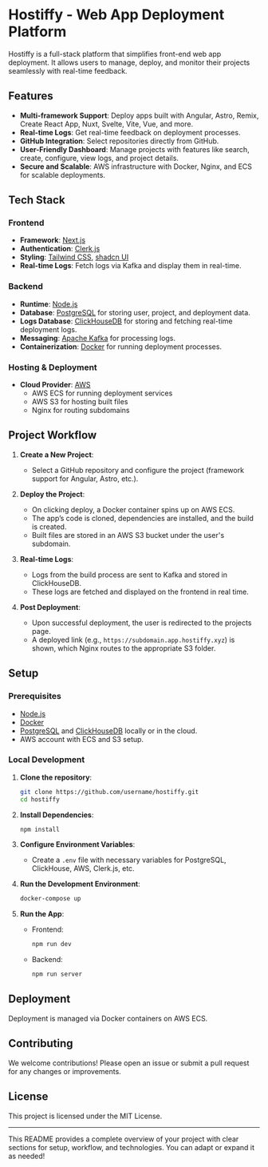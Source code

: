 # Hostiffy - Web App Deployment Platform

Hostiffy is a full-stack platform that simplifies front-end web app deployment. It allows users to manage, deploy, and monitor their projects seamlessly with real-time feedback.

## Features

- **Multi-framework Support**: Deploy apps built with Angular, Astro, Remix, Create React App, Nuxt, Svelte, Vite, Vue, and more.
- **Real-time Logs**: Get real-time feedback on deployment processes.
- **GitHub Integration**: Select repositories directly from GitHub.
- **User-Friendly Dashboard**: Manage projects with features like search, create, configure, view logs, and project details.
- **Secure and Scalable**: AWS infrastructure with Docker, Nginx, and ECS for scalable deployments.

## Tech Stack

### Frontend
- **Framework**: [Next.js](https://nextjs.org)
- **Authentication**: [Clerk.js](https://clerk.dev)
- **Styling**: [Tailwind CSS](https://tailwindcss.com), [shadcn UI](https://shadcn.dev)
- **Real-time Logs**: Fetch logs via Kafka and display them in real-time.

### Backend
- **Runtime**: [Node.js](https://nodejs.org)
- **Database**: [PostgreSQL](https://www.postgresql.org) for storing user, project, and deployment data.
- **Logs Database**: [ClickHouseDB](https://clickhouse.com) for storing and fetching real-time deployment logs.
- **Messaging**: [Apache Kafka](https://kafka.apache.org) for processing logs.
- **Containerization**: [Docker](https://www.docker.com) for running deployment processes.

### Hosting & Deployment
- **Cloud Provider**: [AWS](https://aws.amazon.com)
  - AWS ECS for running deployment services
  - AWS S3 for hosting built files
  - Nginx for routing subdomains

## Project Workflow

1. **Create a New Project**:
   - Select a GitHub repository and configure the project (framework support for Angular, Astro, etc.).
   
2. **Deploy the Project**:
   - On clicking deploy, a Docker container spins up on AWS ECS.
   - The app’s code is cloned, dependencies are installed, and the build is created.
   - Built files are stored in an AWS S3 bucket under the user's subdomain.

3. **Real-time Logs**:
   - Logs from the build process are sent to Kafka and stored in ClickHouseDB.
   - These logs are fetched and displayed on the frontend in real time.

4. **Post Deployment**:
   - Upon successful deployment, the user is redirected to the projects page.
   - A deployed link (e.g., `https://subdomain.app.hostiffy.xyz`) is shown, which Nginx routes to the appropriate S3 folder.

## Setup

### Prerequisites

- [Node.js](https://nodejs.org)
- [Docker](https://www.docker.com)
- [PostgreSQL](https://www.postgresql.org) and [ClickHouseDB](https://clickhouse.com) locally or in the cloud.
- AWS account with ECS and S3 setup.

### Local Development

1. **Clone the repository**:
   ```bash
   git clone https://github.com/username/hostiffy.git
   cd hostiffy
   ```

2. **Install Dependencies**:
   ```bash
   npm install
   ```

3. **Configure Environment Variables**:
   - Create a `.env` file with necessary variables for PostgreSQL, ClickHouse, AWS, Clerk.js, etc.

4. **Run the Development Environment**:
   ```bash
   docker-compose up
   ```

5. **Run the App**:
   - Frontend:
     ```bash
     npm run dev
     ```
   - Backend:
     ```bash
     npm run server
     ```

## Deployment

Deployment is managed via Docker containers on AWS ECS.

## Contributing

We welcome contributions! Please open an issue or submit a pull request for any changes or improvements.

## License

This project is licensed under the MIT License.

---

This README provides a complete overview of your project with clear sections for setup, workflow, and technologies. You can adapt or expand it as needed!
